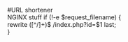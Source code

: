 #URL shortener  
NGINX stuff
if (!-e $request_filename) {  
	rewrite ([^/]+)$ /index.php?id=$1 last;  
}  

